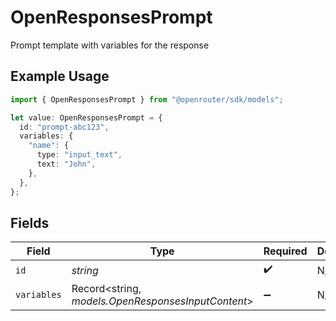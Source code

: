 # OpenResponsesPrompt

Prompt template with variables for the response

## Example Usage

```typescript
import { OpenResponsesPrompt } from "@openrouter/sdk/models";

let value: OpenResponsesPrompt = {
  id: "prompt-abc123",
  variables: {
    "name": {
      type: "input_text",
      text: "John",
    },
  },
};
```

## Fields

| Field                                              | Type                                               | Required                                           | Description                                        |
| -------------------------------------------------- | -------------------------------------------------- | -------------------------------------------------- | -------------------------------------------------- |
| `id`                                               | *string*                                           | :heavy_check_mark:                                 | N/A                                                |
| `variables`                                        | Record<string, *models.OpenResponsesInputContent*> | :heavy_minus_sign:                                 | N/A                                                |